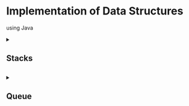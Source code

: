 # Implementation of Data Structures
using Java

<details>
  <summary> <h2> Stacks <h2> </summary>

‎ ‎ ‎ ‎ ‎ ‎ 
First-In, Last-Out (FILO) or Last-In, First-Out (LIFO) that's how the data in this structure goes. A stack is like a stack in real-life, a stack of cards, a stack of plates, of books but put inside a container, where you can only take out things from top to bottom.

‎ ‎ ‎ 	‎ ‎ ‎ 
To implemete the data structure, ‎an array is used together with an int variable called "top" and "max size". The latter is created because an array is used which has a fixed size on initiation while the former because it dictates what's on top of the stack. Every time new data is added, int "top" is added by 1, placing the data on top. When removing or popping the stack, the top data is simultaneously called and removed.

```
   public static class Stack {
        int top;            //define top of stack
        int maxsize = 100;    //max size of the stack  
        String[] stack_arry = new String[maxsize];  //define array that will hold stack elements
        Stack(){            //stack constructor; initially top = -1
            top = -1;  
        }    
        boolean isEmpty(){          //isEmpty () method
            return (top < 0);  
        }  
       boolean push (String val){     //push () method  
            if(top == maxsize-1) {  
                System.out.println("Stack Overflow !!");  
                return false;  
            }  
            else  {  
                top++;  
                stack_arry[top]=val;  
                return true;  
            }  
        }  
        boolean pop () {            //pop () method
            if (top == -1) {  
                System.out.println("Stack Underflow !!");  
                return false;  
            }  
            else   {  
                System.out.println("\nBullet fired: " + stack_arry[top--]);  
                return true;  
            }  
        }  
```

‎ ‎ ‎ 	‎ ‎ ‎ 
Downside of this implementation aside from the fixed size is the fixed data type.

  ‎ 

**DEMO:**
https://asciinema.org/a/XKk6gmegRnCRZstZ0rRlGwFlN

‎ 

[code](https://github.com/HindiSiraYan/DAA-PL-PT1-datastructures/blob/main/DatastrucStack.java)
</details>

<details>
  <summary> <h2> Queue <h2> </summary>

‎ ‎ ‎ ‎ ‎ ‎ 
First-In, First-out, another self-explanatory data structure that is just like in real-life. A queue is a like a queue of people, first come first serve.



</details>


